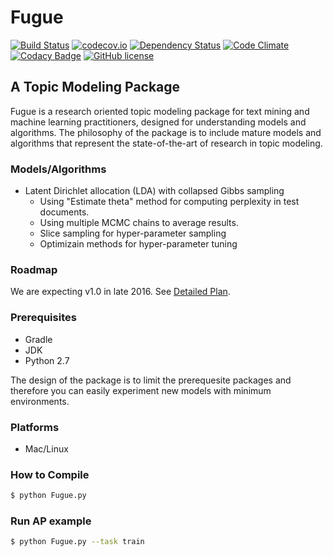 # Fugue
[![Build Status](https://travis-ci.org/PuzaTech/Fugue.svg?branch=master)](https://travis-ci.org/PuzaTech/Fugue)
[![codecov.io](https://codecov.io/github/PuzaTech/Fugue/coverage.svg?branch=master)](https://codecov.io/github/PuzaTech/Fugue?branch=master)
[![Dependency Status](https://www.versioneye.com/user/projects/56e25b13863809000a47c28a/badge.svg?style=flat)](https://www.versioneye.com/user/projects/56e25b13863809000a47c28a)
[![Code Climate](https://codeclimate.com/github/PuzaTech/Fugue/badges/gpa.svg)](https://codeclimate.com/github/PuzaTech/Fugue)
[![Codacy Badge](https://api.codacy.com/project/badge/grade/79ec17fe542e4f6792a522c7a9c374b4)](https://www.codacy.com/app/hongliangjie/Fugue)
[![GitHub license](http://dmlc.github.io/img/apache2.svg)](./LICENSE)
## A Topic Modeling Package
Fugue is a research oriented topic modeling package for text mining and machine learning practitioners, designed for understanding models and algorithms. The philosophy of the package is to include mature models and algorithms that represent the state-of-the-art of research in topic modeling.

### Models/Algorithms
* Latent Dirichlet allocation (LDA) with collapsed Gibbs sampling
  * Using "Estimate theta" method for computing perplexity in test documents.
  * Using multiple MCMC chains to average results. 
  * Slice sampling for hyper-parameter sampling
  * Optimizain methods for hyper-parameter tuning

### Roadmap
We are expecting v1.0 in late 2016. See [Detailed Plan](https://github.com/PuzaTech/Fugue/wiki/Fugue-1.0-Roadmap).

### Prerequisites
* Gradle
* JDK
* Python 2.7

The design of the package is to limit the prerequesite packages and therefore you can easily experiment new models with minimum environments.

### Platforms
* Mac/Linux

### How to Compile
```sh
$ python Fugue.py
```

### Run AP example
```sh
$ python Fugue.py --task train
```

